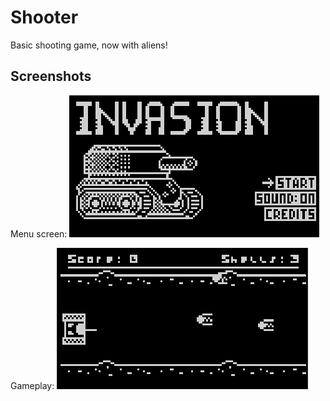 # Shooter

Basic shooting game, now with aliens!

## Screenshots
Menu screen:
![Menu Screen](screenshots/menu.png)

Gameplay:
![Gameplay](screenshots/gameplay.png)

